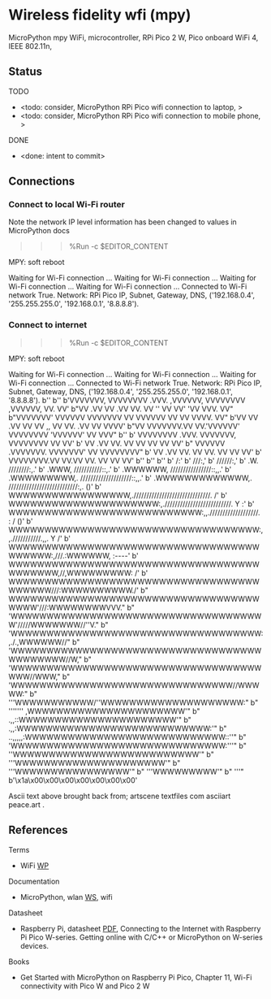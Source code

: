 # Wireless fidelity wfi (mpy)

MicroPython mpy WiFi, microcontroller, RPi Pico 2 W, Pico onboard WiFi 4, IEEE 802.11n, 

## Status

TODO
* <todo: consider, MicroPython RPi Pico wifi connection to laptop, >
* <todo: consider, MicroPython RPi Pico wifi connection to mobile phone, >

DONE
* <done: intent to commit>

## Connections

### Connect to local Wi-Fi router

Note the network IP level information has been changed to values in MicroPython docs

>>> %Run -c $EDITOR_CONTENT

MPY: soft reboot

Waiting for Wi-Fi connection ...
Waiting for Wi-Fi connection ...
Waiting for Wi-Fi connection ...
Waiting for Wi-Fi connection ...
Connected to Wi-Fi network True. 
Network: RPi Pico IP, Subnet, Gateway, DNS, ('192.168.0.4', '255.255.255.0', '192.168.0.1', '8.8.8.8'). 

### Connect to internet

>>> %Run -c $EDITOR_CONTENT

MPY: soft reboot

Waiting for Wi-Fi connection ...
Waiting for Wi-Fi connection ...
Waiting for Wi-Fi connection ...
Connected to Wi-Fi network True. 
Network: RPi Pico IP, Subnet, Gateway, DNS, ('192.168.0.4', '255.255.255.0', '192.168.0.1', '8.8.8.8'). 
	b''
	b''
	b'VVVVVVV, VVVVVVVV   .VVV.    ,VVVVVV, VVVVVVVV    ,VVVVVV, VV.   VV'
	b"VV   .VV VV        .VV VV.   VV    '' VV          VV'  'VV VVV.  VV"
	b"VVVVVVV' VVVVVV    VVVVVVV   VV       VVVVVV      VV    VV VVVV. VV"
	b'VV       VV      .VV     VV  VV    ,, VV          VV.  .VV VV  VVVV'
	b"VV       VVVVVVV.VV       VV.'VVVVVV' VVVVVVVV    'VVVVVV' VV   VVV"
	b''
	b'           VVVVVVVV    .VVV.    VVVVVVV, VVVVVVVV VV    VV'
	b'           VV         .VV VV.   VV    VV    VV    VV    VV'
	b"           VVVVVV    .VVVVVVV.  VVVVVVV'    VV    VVVVVVVV"
	b'           VV       .VV     VV. VV  VV.     VV    VV    VV'
	b'           VVVVVVVV.VV       VV.VV   VV.    VV    VV    VV'
	b''
	b''
	b''
	b'                     /:'
	b'                    ///:,'
	b'                   //////:,'
	b'      .W.          ////////:,.'
	b'     .WWW,         ///////////::,.'
	b'    .WWWWWW,       ////////////////::,,.'
	b'   .WWWWWWWWW,.     ////////////////////::,,.'
	b'  .WWWWWWWWWWWWW,.  ///////////////////////////:,.              ()'
	b'  WWWWWWWWWWWWWWWWW,.//////////////////////////////.            /'
	b'  WWWWWWWWWWWWWWWWWWWWW:,.//////////////////////////.        Y  :'
	b'  WWWWWWWWWWWWWWWWWWWWWWWWWWW:,,.///////////////////.        : /  ()'
	b'  WWWWWWWWWWWWWWWWWWWWWWWWWWWWWWWWWWW:,,.///////////.,,.      Y  /'
	b'   WWWWWWWWWWWWWWWWWWWWWWWWWWWWWWWWWWWWWWWWW:,///.:WWWWWW,    :----'
	b'   WWWWWWWWWWWWWWWWWWWWWWWWWWWWWWWWWWWWWWWWWW,//,WWWWWWWWW:  /'
	b'    WWWWWWWWWWWWWWWWWWWWWWWWWWWWWWWWWWWWWWWWW///:WWWWWWWWWW./'
	b"     WWWWWWWWWWWWWWWWWWWWWWWWWWWWWWWWWWWWWWW'///:WWWWWWWWVVV."
	b"      'WWWWWWWWWWWWWWWWWWWWWWWWWWWWWWWWWWWW'/////WWWWWWW//''V."
	b"       'WWWWWWWWWWWWWWWWWWWWWWWWWWWWWWWWWWW:,./.,WWWWWW//"
	b"         'WWWWWWWWWWWWWWWWWWWWWWWWWWWWWWWWWWWWWWWWWWW//W,"
	b"            'WWWWWWWWWWWWWWWWWWWWWWWWWWWWWWWWWWWWWW//WWW,"
	b"                 'WWWWWWWWWWWWWWWWWWWWWWWWWWWWWWW//WWWWW:"
	b"                   '''WWWWWWWWWWW/''WWWWWWWWWWWWWWWWWWWW:"
	b"                        '''''''  ,WWWWWWWWWWWWWWWWWWWWWW'"
	b"                            .,,::WWWWWWWWWWWWWWWWWWWWWW'"
	b"                      .,,:WWWWWWWWWWWWWWWWWWWWWWWWWWW:'"
	b"            ..,,,,,:WWWWWWWWWWWWWWWWWWWWWWWWWWWW::''"
	b"       'WWWWWWWWWWWWWWWWWWWWWWWWWWWWWW:'''"
	b"        ''WWWWWWWWWWWWWWWWWWWWWWWWWW'"
	b"          '''WWWWWWWWWWWWWWWWWWWWW'"
	b"             '''WWWWWWWWWWWWWWWW'"
	b"                 '''WWWWWWWWW'"
	b"                       '''"
	b'\x1a\x00\x00\x00\x00\x00\x00\x00'

Ascii text above brought back from; artscene textfiles com asciiart peace.art .

## References

Terms
* WiFi [WP](https://en.wikipedia.org/wiki/Wi-Fi)

Documentation
* MicroPython, wlan [WS](https://docs.micropython.org/en/latest/rp2/quickref.html#wlan), wifi

Datasheet
* Raspberry Pi, datasheet [PDF](https://datasheets.raspberrypi.com/picow/connecting-to-the-internet-with-pico-w.pdf), Connecting to the Internet with Raspberry Pi Pico W-series. Getting online with C/C++ or MicroPython on W-series devices.

Books
* Get Started with MicroPython on Raspberry Pi Pico, Chapter 11, Wi-Fi connectivity with Pico W and Pico 2 W
